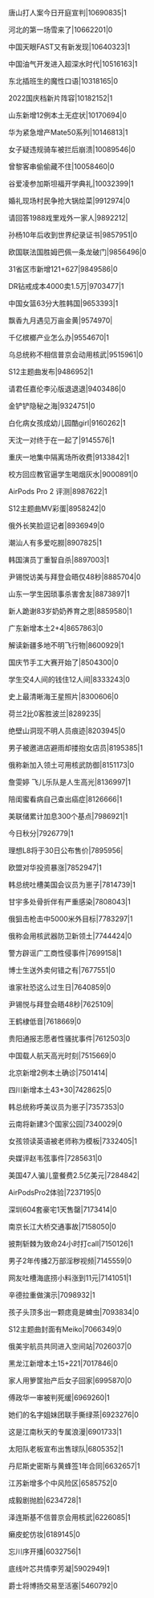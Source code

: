 唐山打人案今日开庭宣判|10690835|1

河北的第一场雪来了|10662201|0

中国天眼FAST又有新发现|10640323|1

中国油气开发进入超深水时代|10516163|1

东北插班生的魔性口语|10318165|0

2022国庆档新片阵容|10182152|1

山东新增12例本土无症状|10170694|0

华为紧急增产Mate50系列|10146813|1

女子疑违规骑车被拦后崩溃|10089546|0

曾黎客串偷偷藏不住|10058460|0

谷爱凌参加斯坦福开学典礼|10032399|1

婚礼现场村民争抢大锅烩菜|9912974|0

请回答1988戏里戏外一家人|9892212|

孙杨10年后收到世界纪录证书|9857951|0

欧国联法国胜姆巴佩一条龙破门|9856496|0

31省区市新增121+627|9849586|0

DR钻戒成本4000卖1.5万|9703477|1

中国女篮63分大胜韩国|9653393|1

飘香九月遇见万亩金黄|9574970|

千亿槟榔产业怎么办|9554670|1

乌总统称不相信普京会动用核武|9515961|0

S12主题曲发布|9486952|1

请君任嘉伦李沁版退退退|9403486|0

金铲铲隐秘之海|9324751|0

白化病女孩成幼儿园酷girl|9160262|1

天沈一对终于在一起了|9145576|1

重庆一地集中隔离场所收费|9133842|1

校方回应教官逼学生喝烟灰水|9000891|0

AirPods Pro 2 评测|8987622|1

S12主题曲MV彩蛋|8958242|0

俄外长笑脸逗记者|8936949|0

潮汕人有多爱吃朥|8907825|1

韩国演员丁重智自杀|8897003|1

尹锡悦访美与拜登会晤仅48秒|8885704|0

山东一学生因琐事杀害舍友|8873897|1

新人跪谢83岁奶奶养育之恩|8859580|1

广东新增本土2+4|8657863|0

解读新疆多地不明飞行物|8600929|1

国庆节手工大赛开始了|8504300|0

学生交4人间的钱住12人间|8333243|0

史上最清晰海王星照片|8300606|0

荷兰2比0客胜波兰|8289235|

绝壁山洞现不明人员痕迹|8203945|0

男子被邀进店避雨却搂抱女店员|8195385|1

俄称新加入领土可用核武防御|8151173|0

詹雯婷 飞儿乐队是人生高光|8136997|1

陪闺蜜看病自己查出癌症|8126666|1

美联储累计加息300个基点|7986921|1

今日秋分|7926779|1

理想L8将于30日公布售价|7895956|

欧盟对华投资暴涨|7852947|1

韩总统吐槽美国会议员为崽子|7814739|1

甘宇多处骨折伴有严重感染|7808043|1

俄狙击枪击中5000米外目标|7783297|1

俄称会用核武器防卫新领土|7744424|0

警方辟谣广工商性侵事件|7699158|1

博士生送外卖何错之有|7677551|0

谁家社恐这么过生日|7640859|0

尹锡悦与拜登会晤48秒|7625109|

王鹤棣低音|7618669|0

贵阳通报志愿者性骚扰事件|7612503|0

中国载人航天高光时刻|7515669|0

北京新增2例本土确诊|7501414|

四川新增本土43+30|7428625|0

韩总统称呼美议员为崽子|7357353|0

云南将新建3个国家公园|7340029|0

女孩领读英语被老师称为模板|7332405|1

央媒评赵韦弦事件|7285631|0

美国47人骗儿童餐费2.5亿美元|7284842|

AirPodsPro2体验|7237195|0

深圳604套豪宅1天售罄|7173414|0

南京长江大桥交通事故|7158050|0

披荆斩棘为致命24小时打call|7150126|1

男子2年传播2万部淫秽视频|7145559|0

网友吐槽海底捞小料涨到11元|7141051|1

辛德拉重做演示|7098932|1

孩子头顶多出一颗痣竟是蜱虫|7093834|0

S12主题曲封面有Meiko|7066349|0

俄美宇航员共同进入空间站|7026037|0

黑龙江新增本土15+221|7017846|0

家人用箩筐抬产后女子回家|6995870|0

傅政华一审被判死缓|6969260|1

她们的名字姐妹团联手撕绿茶|6923276|0

这是江南秋天的专属浪漫|6901733|1

太阳队老板宣布出售球队|6805352|1

丹尼斯史密斯与黄蜂签1年合同|6632657|1

江苏新增多个中风险区|6585752|0

成毅剧抛脸|6234728|1

泽连斯基不信普京会用核武|6226085|1

癞皮蛇仿妆|6189145|0

忘川序开播|6032756|1

底线叶芯共情李芳凝|5902949|1

爵士将博扬交易至活塞|5460792|0

